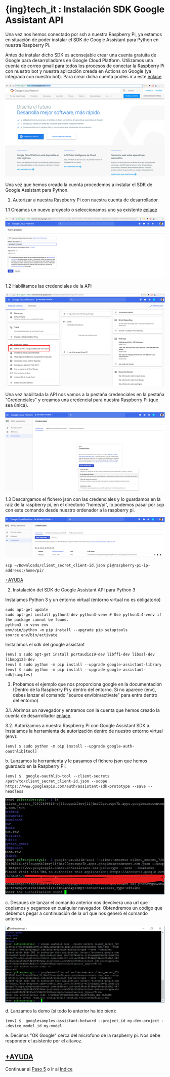 # {ing}tech_it : Instalación SDK Google Assistant API


Una vez nos hemos conectado por ssh a nuestra Raspberry Pi, ya estamos en situación de poder instalar el SDK de Google Assistant para Python en nuestra Raspberry Pi.

Antes de instalar dicho SDK es aconsejable crear una cuenta gratuita de Google para desarrolladores en Google Cloud Platform. Utilizamos una cuenta de correo gmail para todos los procesos de conectar la Raspberry Pi con nuestro bot y nuestra aplicación creada en Actions on Google (ya integrada con nuestro bot). Para crear dicha cuenta podeis ir a este [enlace](https://cloud.google.com/?hl=es)

![GOOGLE CLOUD PLATFORM](./images/cloud_new_account.png)

Una vez que hemos creado la cuenta procedemos a instalar el SDK de Google Assistant para Python.

1. Autorizar a nuestra Raspberry Pi con nuestra cuenta de desarrollador.

1.1 Creamos un nuevo proyecto o seleccionamos uno ya existente [enlace](https://console.cloud.google.com/start)

![CREATE NEW PROJECT GOOGLE CLOUD PLATFORM](./images/create_project_google_cloud_platform.png)


1.2 Habilitamos las credenciales de la API

![ENABLE API CREDENTIALS](./images/enable_api_credential.png)

Una vez habilitada la API nos vamos a la pestaña credenciales en la pestaña "Credenciales" y creamos una credencial para nuestra Raspberry Pi (que sea única).

![CREATE CREDENTIAL FOR RASPBERRY PI](./images/create_credential_raspberry_pi.png)

1.3 Descargamos el fichero json con las credenciales y lo guardamos en la raiz de la raspberry pi, en el directorio "home/pi", lo podemos pasar por scp con este comando desde nuestro ordenador a la raspberry pi.

![DOWLOAD CREDENTIALS](./images/dowload_credential.png)

~~~
scp ~/Downloads/client_secret_client-id.json pi@raspberry-pi-ip-address:/home/pi/
~~~

[+AYUDA](https://developers.google.com/assistant/sdk/develop/python/config-dev-project-and-account)

2. Instalación del SDK de Google Assistant API para Python 3

Instalamos Python 3 y un entorno virtual (entorno virtual no es obligatorio)

~~~
sudo apt-get update
sudo apt-get install python3-dev python3-venv # Use python3.4-venv if the package cannot be found.
python3 -m venv env
env/bin/python -m pip install --upgrade pip setuptools
source env/bin/activate
~~~

Instalamos el sdk del google assistant

~~~
(env) $ sudo apt-get install portaudio19-dev libffi-dev libssl-dev libmpg123-dev  
(env) $ sudo python -m pip install --upgrade google-assistant-library  
(env) $ sudo python -m pip install --upgrade google-assistant-sdk[samples]
~~~

3. Probamos el ejemplo que nos proporciona google en la documentación (Dentro de la Raspberry Pi y dentro del entorno. Si no aparece (env), debes lanzar el comando "source env/bin/activate" para entra dentro del entorno)

3.1. Abrimos un navegador y entramos con la cuenta que hemos creado la cuenta de desarrollador [enlace](https://developers.google.com/assistant/sdk/develop/python/config-dev-project-and-account#set-activity-controls).

3.2. Autorizamos a nuestra Raspberry Pi con Google Assistant SDK
a. Instalamos la herramienta de autorización dentro de nuestro entorno virtual (env):
~~~
(env) $ sudo python -m pip install --upgrade google-auth-oauthlib[tool]
~~~

b. Lanzamos la herramienta y le pasamos el fichero json que hemos guardado en la Raspberry Pi:

~~~
(env) $  google-oauthlib-tool --client-secrets /path/to/client_secret_client-id.json --scope https://www.googleapis.com/auth/assistant-sdk-prototype --save --headless
~~~

![URL QUE DEBEMOS INTRODUCIR](./images/autorizando_raspberrypi.jpg)

c. Despues de lanzar el comando anterior nos devolvera una url que copiamos y pegamos en cualquier navegador. Obtendremos un código que debemos pegar a continuación de la url que nos generó el comando anterior.


![RASPBERRY PI AUTORIZADA](./images/autorizada_raspberry_pi.PNG)

d. Lanzamos la demo (si todo lo anterior ha ido bien):

~~~
(env) $  googlesamples-assistant-hotword --project_id my-dev-project --device_model_id my-model
~~~


e. Decimos "OK Google" cerca del microfono de la raspberry pi. Nos debe responder el asistente por el altavoz.


[+AYUDA](https://developers.google.com/assistant/sdk/develop/python/run-sample)
--------
Continuar al  [Paso 5](./creando_dialog_flow_y_action_google.md) o ir al [Indice](./index.md)
